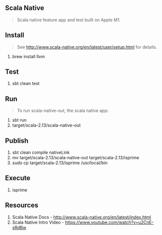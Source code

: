 Scala Native
------------
>Scala native feature app and test built on Apple M1.

Install
-------
>See http://www.scala-native.org/en/latest/user/setup.html for details.
1. brew install llvm

Test
----
1. sbt clean test

Run
---
>To run scala-native-out, the scala native app:
1. sbt run
2. target/scala-2.13/scala-native-out

Publish
-------
1. sbt clean compile nativeLink
2. mv target/scala-2.13/scala-native-out target/scala-2.13/isprime
3. sudo cp target/scala-2.13/isprime /usr/local/bin

Execute
-------
1. isprime

Resources
---------
1. Scala Native Docs - http://www.scala-native.org/en/latest/index.html
2. Scala Native Intro Video - https://www.youtube.com/watch?v=u2CnE-sRdBw
